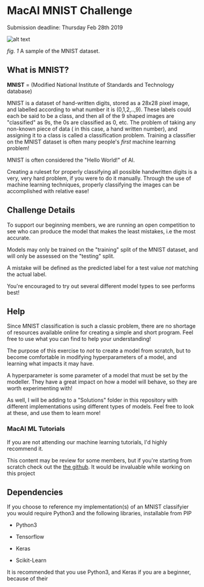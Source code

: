 # MacAI MNIST Challenge

Submission deadline: Thursday Feb 28th 2019

![alt text](https://raw.githubusercontent.com/Jzar/MacAI-MNIST-Challenge/master/MNIST.png)

*fig. 1* A sample of the MNIST dataset. 

## What is MNIST?

**MNIST** = (Modified National Institute of Standards and Technology database) 

MNIST is a dataset of hand-written digits, stored as a 28x28 pixel image, and labelled according to what number it is (0,1,2,..,9). 
These labels could each be said to be a class, and then all of the 9 shaped images are "classified" as 9s, the 0s are classified as 0, etc.
The problem of taking any non-known piece of data ( in this case, a hand written number), and assigning it to a class is called a classification
problem. Training a classifier on the MNIST dataset is often many people's *first* machine learning problem!

MNIST is often considered the "Hello World!" of AI.

Creating a ruleset for properly classifying  all possible handwritten digits is a very, very hard problem, if you were to do it manually.
Through the use of machine learning techniques, properly classifying the images can be accomplished with relative ease!

## Challenge Details

To support our beginning members, we are running an open competition to see who can produce the model that makes the least mistakes, i.e the most accurate.

Models may only be trained on the "training" split of the MNIST dataset, and will only be assessed on the "testing" split.

A mistake will be defined as the predicted label for a test value *not* matching the actual label.

You're encouraged to try out several different model types to see performs best!

## Help

Since MNIST classification is such a classic problem, there are no shortage of resources available online for creating a simple and short program. Feel free to use what you can find to help your understanding!

The purpose of this exercise to *not* to create a model from scratch, but to become comfortable in modifying hyperparameters of a model, and learning what impacts it may have.

A hyperparameter is some parameter of a model that must be set by the modeller. They have a great impact on how a model will behave, so they are worth experimenting with!

As well, I will be adding to a "Solutions" folder in this repository with different implementations using different types of models. Feel free to look at these, and use them to learn more!

### MacAI ML Tutorials

If you are not attending our machine learning tutorials, I'd highly recommend it. 

This content may be review for some members, but if you're starting from scratch check out the [the github](https://github.com/akiljames83/MacAI-2018). It would be invaluable while working on this project



## Dependencies

If you choose to reference my implementation(s) of an MNIST classifyier you would require Python3 and the following libraries, installable from PIP

- Python3

- Tensorflow

- Keras

- Scikit-Learn

It is recommended that you use Python3, and Keras if you are a beginner, because of their 

